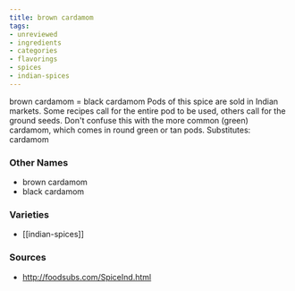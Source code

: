 ```yaml
---
title: brown cardamom
tags:
- unreviewed
- ingredients
- categories
- flavorings
- spices
- indian-spices
---
```

brown cardamom = black cardamom Pods of this spice are sold in Indian markets. Some recipes call for the entire pod to be used, others call for the ground seeds. Don't confuse this with the more common (green) cardamom, which comes in round green or tan pods. Substitutes: cardamom

### Other Names

* brown cardamom
* black cardamom

### Varieties

* [[indian-spices]]

### Sources
* http://foodsubs.com/SpiceInd.html
